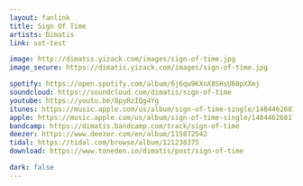 ```yaml
---
layout: fanlink
title: Sign Of Time
artists: Dimatis
link: sot-test

image: http://dimatis.yizack.com/images/sign-of-time.jpg
image_secure: https://dimatis.yizack.com/images/sign-of-time.jpg

spotify: https://open.spotify.com/album/6j6qw9KXnX8SHsU60pXXmj
soundcloud: https://soundcloud.com/dimatis/sign-of-time
youtube: https://youtu.be/8pyRzIQg4Yg
itunes: https://music.apple.com/us/album/sign-of-time-single/1484462681?app=itunes
apple: https://music.apple.com/us/album/sign-of-time-single/1484462681?app=music
bandcamp: https://dimatis.bandcamp.com/track/sign-of-time
deezer: https://www.deezer.com/en/album/115872542
tidal: https://tidal.com/browse/album/121238375
download: https://www.toneden.io/dimatis/post/sign-of-time

dark: false
---
```

